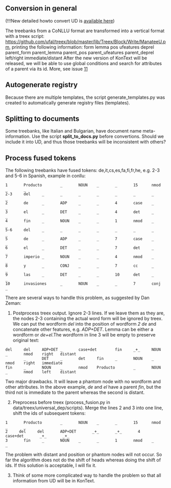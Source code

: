 ## Conversion in general

(!!!New detailed howto convert UD is [available here](https://github.com/ufal/lindat-corpora-conversions/blob/master/README.md#-whole-pipeline-of-ud-processing-on-the-cluster))

The treebanks from a CoNLLU format are transformed into a vertical format with a
treex script: https://github.com/ufal/treex/blob/master/lib/Treex/Block/Write/ManateeU.pm, printing the following information: 
form lemma pos ufeatures deprel parent_form parent_lemma parent_pos parent_ufeatures parent_deprel left/right immediate/distant
After the new version of KonText will be released, we will be able to use global conditions and search for attributes 
of a parent via its id. More, see issue [11](https://github.com/ufal/lindat-corpora-conversions/issues/11)

## Autogenerate registry

Because there are multiple templates, the script generate_templates.py was
created to automatically generate registry files (templates). 

## Splitting to documents
Some treebanks, like Italian and Bulgarian, have document name meta-information.
Use the script **split_to_docs.py** before convertions. 
Should we include it into UD, and thus those treebanks will be inconsistent with others?
   

## Process fused tokens

The following treebanks have fused tokens:
de,it,cs,es,fa,fi,fr,he, e.g. 2-3 and 5-6 in Spanish, example in conllu:
```
1       Producto        _       NOUN    _       _       15      nmod    _       _
2-3     del     _       _       _       _       _       _       _       _
2       de      _       ADP     _       _       4       case    _       _
3       el      _       DET     _       _       4       det     _       _
4       fin     _       NOUN    _       _       1       nmod    _       _
5-6     del     _       _       _       _       _       _       _       _
5       de      _       ADP     _       _       7       case    _       _
6       el      _       DET     _       _       7       det     _       _
7       imperio _       NOUN    _       _       4       nmod    _       _
8       y       _       CONJ    _       _       7       cc      _       _
9       las     _       DET     _       _       10      det     _       _
10      invasiones      _       NOUN    _       _       7       conj    _       
```
There are several ways to handle this problem, as suggested by Dan Zeman:

1. Postprocess treex output. Ignore 2-3 lines. If we leave them as they are, the nodes 2-3 containing the actual word form will be ignored by treex. We can put the wordform *del* into the position of wordform *2 de* and
concatenate other features, e.g. *ADP+DET*. Lemma can be either a wordform or *de+el*.The wordform
in line 3 will be empty to preserve original text: 
```
del     del     ADP+DET _       case+det        fin     _+_     NOUN    _       nmod    right   distant
        _       DET     _       det     fin     _       NOUN    _       nmod    right   immediate
fin     _       NOUN    _       nmod    Producto        _       NOUN    _       nmod    left    distant
```
Two major drawbacks. It will leave a phantom node with no wordform and other attributes. In the above example, *de* and *el* have a parent *fin*, but the third not is immediate to the parent whereas
the second is distant.

2. Preprocess before treex (process_fusion.py in data/treex/universal_dep/scripts). Merge the lines 2 and 3 into one line, shift the ids of subsequent tokens:
```
1       Producto        _       NOUN    _       _       15      nmod    _       _
2     del     del       ADP+DET       _+_       _+_       4       case+det       _+_       _+_
3       fin     _       NOUN    _       _       1       nmod    _       _
```
The problem with distant and position or phantom nodes will not occur. So far the algorithm
does not do the shift of heads whereas doing the shift of ids. If this solution is acceptable, 
I will fix it.

3. Think of some more complicated way to handle the problem so that all information from UD will
be in KonText.

